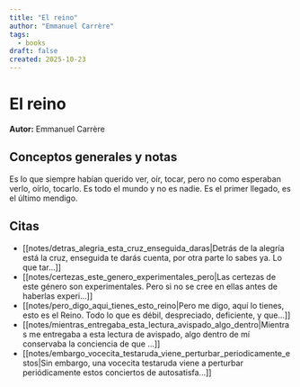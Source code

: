 ```yaml
---
title: "El reino"
author: "Emmanuel Carrère"
tags:
  - books
draft: false
created: 2025-10-23
---
```


# El reino

**Autor:** Emmanuel Carrère


## Conceptos generales y notas

Es lo que siempre habían querido ver, oír, tocar, pero no como esperaban verlo, oírlo, tocarlo. Es todo el mundo y no es nadie. Es el primer llegado, es el último mendigo.

## Citas
- [[notes/detras_alegria_esta_cruz_enseguida_daras|Detrás de la alegría está la cruz, enseguida te darás cuenta, por otra parte lo sabes ya. Lo que tar...]]
- [[notes/certezas_este_genero_experimentales_pero|Las certezas de este género son experimentales. Pero si no se cree en ellas antes de haberlas experi...]]
- [[notes/pero_digo_aqui_tienes_esto_reino|Pero me digo, aquí lo tienes, esto es el Reino. Todo lo que es débil, despreciado, deficiente, y que...]]
- [[notes/mientras_entregaba_esta_lectura_avispado_algo_dentro|Mientras me entregaba a esta lectura de avispado, algo dentro de mí conservaba la conciencia de que ...]]
- [[notes/embargo_vocecita_testaruda_viene_perturbar_periodicamente_estos|Sin embargo, una vocecita testaruda viene a perturbar periódicamente estos conciertos de autosatisfa...]]
